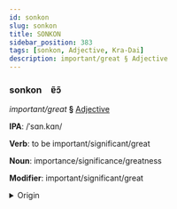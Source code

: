 ```yaml
---
id: sonkon
slug: sonkon
title: SONKON
sidebar_position: 383
tags: [sonkon, Adjective, Kra-Dai]
description: important/great § Adjective
---
```


### sonkon&emsp;<span kind="abugida">ɐ̃ɔ̃</span>

*important/great* **§** [Adjective](../../tags/Adjective)

**IPA**: /ˈsɑn.kɑn/

**Verb**: to be important/significant/great

**Noun**: importance/significance/greatness

**Modifier**: important/significant/great

<details>
    <summary>Origin</summary>
    Thai สำคัญ sǎm-kan /sam˩˩˦.kʰan˧/<br/>
    <em>Kra-Dai Language Family</em>
</details>